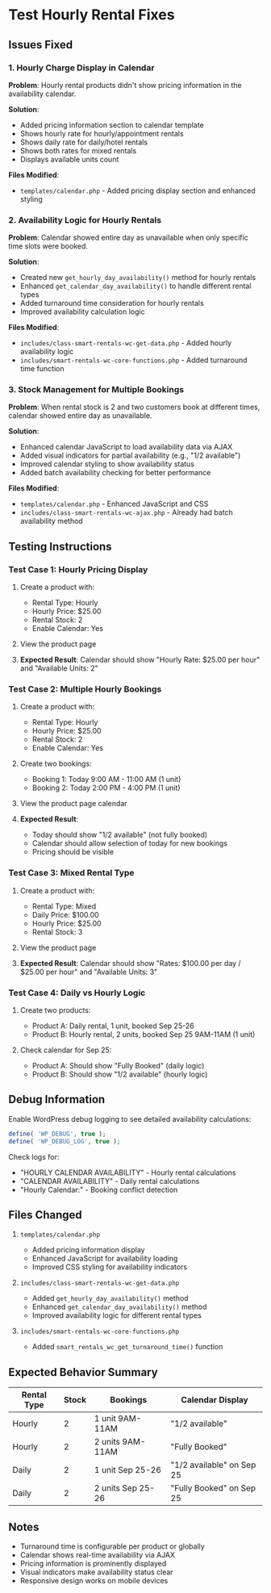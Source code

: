 # Test Hourly Rental Fixes

## Issues Fixed

### 1. Hourly Charge Display in Calendar
**Problem**: Hourly rental products didn't show pricing information in the availability calendar.

**Solution**: 
- Added pricing information section to calendar template
- Shows hourly rate for hourly/appointment rentals
- Shows daily rate for daily/hotel rentals  
- Shows both rates for mixed rentals
- Displays available units count

**Files Modified**:
- `templates/calendar.php` - Added pricing display section and enhanced styling

### 2. Availability Logic for Hourly Rentals
**Problem**: Calendar showed entire day as unavailable when only specific time slots were booked.

**Solution**:
- Created new `get_hourly_day_availability()` method for hourly rentals
- Enhanced `get_calendar_day_availability()` to handle different rental types
- Added turnaround time consideration for hourly rentals
- Improved availability calculation logic

**Files Modified**:
- `includes/class-smart-rentals-wc-get-data.php` - Added hourly availability logic
- `includes/smart-rentals-wc-core-functions.php` - Added turnaround time function

### 3. Stock Management for Multiple Bookings
**Problem**: When rental stock is 2 and two customers book at different times, calendar showed entire day as unavailable.

**Solution**:
- Enhanced calendar JavaScript to load availability data via AJAX
- Added visual indicators for partial availability (e.g., "1/2 available")
- Improved calendar styling to show availability status
- Added batch availability checking for better performance

**Files Modified**:
- `templates/calendar.php` - Enhanced JavaScript and CSS
- `includes/class-smart-rentals-wc-ajax.php` - Already had batch availability method

## Testing Instructions

### Test Case 1: Hourly Pricing Display
1. Create a product with:
   - Rental Type: Hourly
   - Hourly Price: $25.00
   - Rental Stock: 2
   - Enable Calendar: Yes

2. View the product page
3. **Expected Result**: Calendar should show "Hourly Rate: $25.00 per hour" and "Available Units: 2"

### Test Case 2: Multiple Hourly Bookings
1. Create a product with:
   - Rental Type: Hourly
   - Hourly Price: $25.00
   - Rental Stock: 2
   - Enable Calendar: Yes

2. Create two bookings:
   - Booking 1: Today 9:00 AM - 11:00 AM (1 unit)
   - Booking 2: Today 2:00 PM - 4:00 PM (1 unit)

3. View the product page calendar
4. **Expected Result**: 
   - Today should show "1/2 available" (not fully booked)
   - Calendar should allow selection of today for new bookings
   - Pricing should be visible

### Test Case 3: Mixed Rental Type
1. Create a product with:
   - Rental Type: Mixed
   - Daily Price: $100.00
   - Hourly Price: $25.00
   - Rental Stock: 3

2. View the product page
3. **Expected Result**: Calendar should show "Rates: $100.00 per day / $25.00 per hour" and "Available Units: 3"

### Test Case 4: Daily vs Hourly Logic
1. Create two products:
   - Product A: Daily rental, 1 unit, booked Sep 25-26
   - Product B: Hourly rental, 2 units, booked Sep 25 9AM-11AM (1 unit)

2. Check calendar for Sep 25:
   - Product A: Should show "Fully Booked" (daily logic)
   - Product B: Should show "1/2 available" (hourly logic)

## Debug Information

Enable WordPress debug logging to see detailed availability calculations:

```php
define( 'WP_DEBUG', true );
define( 'WP_DEBUG_LOG', true );
```

Check logs for:
- "HOURLY CALENDAR AVAILABILITY" - Hourly rental calculations
- "CALENDAR AVAILABILITY" - Daily rental calculations
- "Hourly Calendar:" - Booking conflict detection

## Files Changed

1. `templates/calendar.php`
   - Added pricing information display
   - Enhanced JavaScript for availability loading
   - Improved CSS styling for availability indicators

2. `includes/class-smart-rentals-wc-get-data.php`
   - Added `get_hourly_day_availability()` method
   - Enhanced `get_calendar_day_availability()` method
   - Improved availability logic for different rental types

3. `includes/smart-rentals-wc-core-functions.php`
   - Added `smart_rentals_wc_get_turnaround_time()` function

## Expected Behavior Summary

| Rental Type | Stock | Bookings | Calendar Display |
|-------------|-------|----------|------------------|
| Hourly | 2 | 1 unit 9AM-11AM | "1/2 available" |
| Hourly | 2 | 2 units 9AM-11AM | "Fully Booked" |
| Daily | 2 | 1 unit Sep 25-26 | "1/2 available" on Sep 25 |
| Daily | 2 | 2 units Sep 25-26 | "Fully Booked" on Sep 25 |

## Notes

- Turnaround time is configurable per product or globally
- Calendar shows real-time availability via AJAX
- Pricing information is prominently displayed
- Visual indicators make availability status clear
- Responsive design works on mobile devices